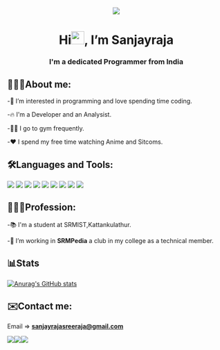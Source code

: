 <h1 align="center"><img src="https://media3.giphy.com/media/qgQUggAC3Pfv687qPC/giphy.gif"></h1>

<h1 align="center"> Hi<img src="https://c.tenor.com/nebZyl8oN7IAAAAi/wave-hello.gif" width='30'>, I’m Sanjayraja</h1>

<h3 align="center"> I'm a dedicated Programmer from India</h3>

## 🙋🏻‍♂️About me:

-👀 I’m interested in programming and love spending time coding.

-🔥 I'm a Developer and an Analysist.

-🏋🏻 I go to gym frequently.

-❤️ I spend my free time watching Anime and Sitcoms.

## 🛠Languages and Tools:
<p align="left">
  <img src="https://img.icons8.com/color/48/000000/html-5--v1.png">
  <img src="https://img.icons8.com/color/48/000000/css3.png">
  <img src="https://img.icons8.com/color/48/000000/bootstrap.png">
  <img src="https://img.icons8.com/color/48/000000/javascript--v1.png">
  <img src="https://img.icons8.com/fluency/48/000000/python.png">
  <img src="https://img.icons8.com/fluency/48/000000/mysql-logo.png">
  <img src="https://img.icons8.com/color/48/000000/flutter.png">
  <img src="https://img.icons8.com/color/48/000000/google-firebase-console.png">
  <img src="https://img.icons8.com/color/48/000000/git.png">
</p>

## 🧑🏻‍💼Profession:

-📚 I'm a student at SRMIST,Kattankulathur.

-💞️ I’m working in <b>SRMPedia</b> a club in my college as a technical member.

## 📊Stats

[![Anurag's GitHub stats](https://github-readme-stats.vercel.app/api?username=sanjayrajasreeraja)](https://github.com/anuraghazra/github-readme-stats)

## ✉️Contact me:

Email => **sanjayrajasreeraja@gmail.com**

<a href="https://www.linkedin.com/in/sanjayraja-sreeraja-29413a226/"><img src="https://img.icons8.com/color/48/000000/linkedin.png"></a><a href="https://www.instagram.com/__.sanjayraja.__/"><img src="https://img.icons8.com/fluency/48/000000/instagram-new.png"><a href="https://sanjayrajasreeraja.github.io/PersonalWebsite/#home"><img src="https://img.icons8.com/color/48/domain.png"></a>



